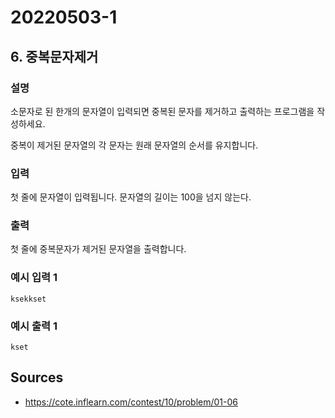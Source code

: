 # 20220503-1

## 6. 중복문자제거

### 설명

소문자로 된 한개의 문자열이 입력되면 중복된 문자를 제거하고 출력하는 프로그램을 작성하세요.

중복이 제거된 문자열의 각 문자는 원래 문자열의 순서를 유지합니다.

### 입력

첫 줄에 문자열이 입력됩니다. 문자열의 길이는 100을 넘지 않는다.

### 출력

첫 줄에 중복문자가 제거된 문자열을 출력합니다.

### 예시 입력 1

```
ksekkset
```

### 예시 출력 1

```
kset
```

## Sources
- https://cote.inflearn.com/contest/10/problem/01-06
